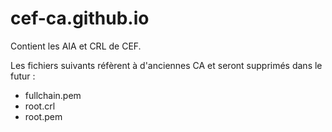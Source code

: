 # cef-ca.github.io

Contient les AIA et CRL de CEF.

Les fichiers suivants réfèrent à d'anciennes CA et seront supprimés dans le futur :
- fullchain.pem
- root.crl
- root.pem
